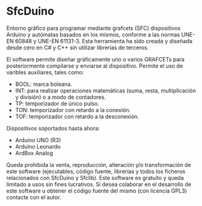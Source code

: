 # SfcDuino

Entorno gráfico para programar mediante grafcets (SFC) dispositivos Arduino y autómatas basados en los mismos, conforme a las 
normas UNE-EN 60848 y UNE-EN 61131-3. Esta herramienta ha sido creada y diseñada desde cero en C# y C++ sin utilizar librerías de terceros.

El software permite diseñar gráficamente uno o varios GRAFCETs para posteriormente compilarse y enviarse al dispositivo.
Permite el uso de varibles auxiliares, tales como:
- BOOL: marca boleana.
- INT: para realizar operaciones matemáticas (suma, resta, multiplicación y división) o a modo de contadores.
- TP: temporizador de único pulso.
- TON: temporizador con retardo a la conexión.
- TOF: temporizador con retardo a la desconexión.

Dispositivos soportados hasta ahora:

- Arduino UNO (R3)
- Arduino Leonardo
- ArdBox Analog

Queda prohibida la venta, reproducción, alteración y/o transformación de este software (ejecutables, código fuente, librerías y todos los ficheros relacionados con SfcDuino y Sfclib). Este software es gratuito y queda limitado a usos sin fines lucrativos.
Si desea colaborar en el desarrollo de este software u obtener el código fuente del mismo (con licencia GPL3) contacte con el autor.
